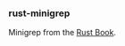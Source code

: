 ### rust-minigrep

Minigrep from the [Rust Book](https://doc.rust-lang.org/book/ch12-00-an-io-project.html).
